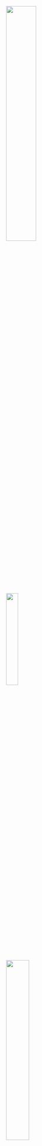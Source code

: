 <a href="#"><img width="40%" src="https://github-readme-stats.vercel.app/api?username=tekkenkkk&layout=compact&theme=react&hide_border=true&show_icons=true"/></a><br>
<a href="#"><img width="25%" src="https://github-readme-stats.vercel.app/api/top-langs/?username=tekkenkkk&langs_count=4&theme=react&hide_border=true&show_icons=true"/></a>
<br>
<a href="#"><img width="35%" src="https://discord.c99.nl/widget/theme-1/680541988625711136.png"/>
